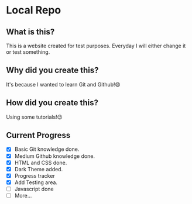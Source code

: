 # Local Repo

## What is this?

This is a website created for test purposes. Everyday I will either change it or test something.

## Why did you create this?

It's because I wanted to learn Git and Github!😄

## How did you create this?

Using some tutorials!😉

## Current Progress

-[x] Basic Git knowledge done.
-[x] Medium Github knowledge done.
-[x] HTML and CSS done.
-[x] Dark Theme added.
-[x] Progress tracker
-[x] Add Testing area.
-[ ] Javascript done
-[ ] More...
